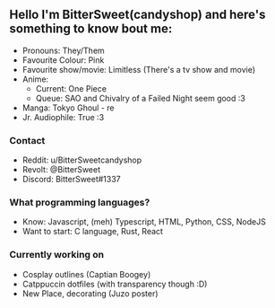 ## Hello I'm BitterSweet(candyshop) and here's something to know bout me:
- Pronouns: They/Them
- Favourite Colour: Pink
- Favourite show/movie: Limitless (There's a tv show and movie)
- Anime:
  - Current: One Piece
  - Queue: SAO and Chivalry of a Failed Night seem good :3
- Manga: Tokyo Ghoul - re
- Jr. Audiophile: True :3
### Contact
- Reddit: u/BitterSweetcandyshop
- Revolt: @BitterSweet
- Discord: BitterSweet#1337
### What programming languages?
- Know: Javascript, (meh) Typescript, HTML, Python, CSS, NodeJS
- Want to start: C language, Rust, React
### Currently working on
- Cosplay outlines (Captian Boogey)
- Catppuccin dotfiles (with transparency though :D)
- New Place, decorating (Juzo poster)
